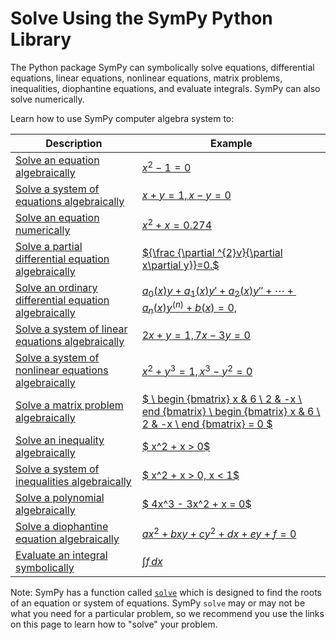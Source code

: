 # Solve Using the SymPy Python Library

The Python package SymPy can symbolically solve equations, differential equations, 
linear equations, nonlinear equations, matrix problems, inequalities, 
diophantine equations, and evaluate integrals. SymPy can also solve numerically.

Learn how to use SymPy computer algebra system to:

| Description                                                  | Example                                                                                                                     |
|--------------------------------------------------------------|-----------------------------------------------------------------------------------------------------------------------------|
| [ Solve an equation algebraically ]()                        | [  $x^2 - 1 = 0$  ]()                                                                                                       |
| [ Solve a system of equations algebraically ]()              | [  $x + y = 1, x - y = 0$  ]()                                                                                              |
| [ Solve an equation numerically ]()                          | [ $x^2 + x = 0.274$ ]()                                                                                                     |
| [ Solve a partial differential equation algebraically ]()    | [${\frac {\partial ^{2}v}{\partial x\partial y}}=0.$]()                                                                     |
| [ Solve an ordinary differential equation algebraically  ]() | [ $a_{0}(x)y+a_{1}(x)y'+a_{2}(x)y''+\cdots +a_{n}(x)y^{(n)}+b(x)=0,$ ]()                                                    |
| [ Solve a system of linear equations algebraically ]()       | [  $2x + y = 1, 7x - 3y = 0$  ]()                                                                                           |
| [ Solve a system of nonlinear equations algebraically ]()    | [  $x^2 + y^3 = 1, x^3 - y^2 = 0$  ]()                                                                                      |
| [ Solve a matrix problem algebraically ]()                   | [ $ \ begin {bmatrix}  x &  6 \\ 2  & -x \ end {bmatrix} \ begin {bmatrix}  x &  6 \\ 2  & -x \ end {bmatrix}  =  0 $ ]() |
| [ Solve an inequality algebraically ]()                      | [ $ x^2 + x > 0$ ]()                                                                                                        |
| [ Solve a system of inequalities algebraically ]()           | [ $ x^2 + x > 0, x < 1$ ]()                                                                                                 |
| [ Solve a polynomial algebraically ]()                       | [ $ 4x^3 - 3x^2 + x = 0$ ]()                                                                                                |
| [ Solve a diophantine equation algebraically ]()             | [ $ax^2 + bxy + cy^2 + dx + ey + f = 0$ ]()                                                                                 |
| [ Evaluate an integral symbolically ]()                      | [ $\int f\,dx$ ]()                                                                                                          |                                                                |

Note: SymPy has a function called 
[`solve`](https://docs.sympy.org/dev/modules/solvers/solvers.html?highlight=solve#sympy.solvers.solvers.solve) 
which is designed to find the roots of an equation or system of equations. 
SymPy `solve` may or may not be what you need for a particular problem, 
so we recommend you use the links on this page to learn how to "solve" your problem.
